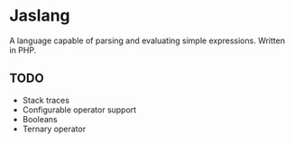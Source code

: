 # Jaslang

A language capable of parsing and evaluating simple expressions. Written in PHP.

## TODO

* Stack traces
* Configurable operator support
* Booleans
* Ternary operator